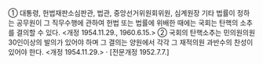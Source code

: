 ① 대통령, 헌법재판소심판관, 법관, 중앙선거위원회위원, 심계원장 기타 법률이 정하는 공무원이 그 직무수행에 관하여 헌법 또는 법률에 위배한 때에는 국회는 탄핵의 소추를 결의할 수 있다. <개정 1954.11.29., 1960.6.15.>
② 국회의 탄핵소추는 민의원의원 30인이상의 발의가 있어야 하며 그 결의는 양원에서 각각 그 재적의원 과반수의 찬성이 있어야 한다. <개정 1954.11.29.>
· [전문개정 1952.7.7.]
